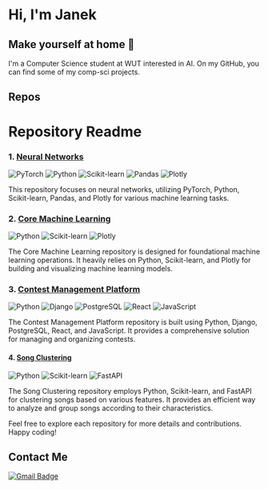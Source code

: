 # Hi, I'm Janek 
## Make yourself at home :new_moon_with_face:

I'm a Computer Science student at WUT interested in AI. On my GitHub, you can find some of my comp-sci projects. 

## Repos
# Repository Readme

### 1. [Neural Networks](https://github.com/your-username/neural-networks)


![PyTorch](https://img.shields.io/badge/PyTorch-purple?style=for-the-badge&logo=pytorch)
![Python](https://img.shields.io/badge/Python-purple?style=for-the-badge&logo=python)
![Scikit-learn](https://img.shields.io/badge/Scikit--learn-purple?style=for-the-badge&logo=scikit-learn)
![Pandas](https://img.shields.io/badge/Pandas-purple?style=for-the-badge&logo=pandas)
![Plotly](https://img.shields.io/badge/Plotly-purple?style=for-the-badge&logo=plotly)

This repository focuses on neural networks, utilizing PyTorch, Python, Scikit-learn, Pandas, and Plotly for various machine learning tasks.

### 2. [Core Machine Learning](https://github.com/your-username/core-machine-learning)

![Python](https://img.shields.io/badge/Python-purple?style=for-the-badge&logo=python)
![Scikit-learn](https://img.shields.io/badge/Scikit--learn-purple?style=for-the-badge&logo=scikit-learn)
![Plotly](https://img.shields.io/badge/Plotly-purple?style=for-the-badge&logo=plotly)

The Core Machine Learning repository is designed for foundational machine learning operations. It heavily relies on Python, Scikit-learn, and Plotly for building and visualizing machine learning models.

### 3. [Contest Management Platform](https://github.com/your-username/contest-management-platform)

![Python](https://img.shields.io/badge/Python-purple?style=for-the-badge&logo=python)
![Django](https://img.shields.io/badge/Django-purple?style=for-the-badge&logo=django)
![PostgreSQL](https://img.shields.io/badge/PostgreSQL-purple?style=for-the-badge&logo=postgresql)
![React](https://img.shields.io/badge/React-purple?style=for-the-badge&logo=react)
![JavaScript](https://img.shields.io/badge/JavaScript-purple?style=for-the-badge&logo=javascript)

The Contest Management Platform repository is built using Python, Django, PostgreSQL, React, and JavaScript. It provides a comprehensive solution for managing and organizing contests.

#### 4. [Song Clustering](https://github.com/your-username/song-clustering)

![Python](https://img.shields.io/badge/Python-purple?style=for-the-badge&logo=python)
![Scikit-learn](https://img.shields.io/badge/Scikit--learn-purple?style=for-the-badge&logo=scikit-learn)
![FastAPI](https://img.shields.io/badge/FastAPI-purple?style=for-the-badge&logo=fastapi)

The Song Clustering repository employs Python, Scikit-learn, and FastAPI for clustering songs based on various features. It provides an efficient way to analyze and group songs according to their characteristics.

Feel free to explore each repository for more details and contributions. Happy coding!


## Contact Me
[![Gmail Badge](https://img.shields.io/badge/-filipeckijan@gmail.com-purple?style=flat-roundedrectangle&logo=Gmail&logoColor=white)](mailto:filipeckijan@gmail.com)
